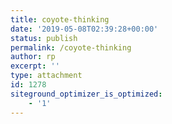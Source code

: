```yaml
---
title: coyote-thinking
date: '2019-05-08T02:39:28+00:00'
status: publish
permalink: /coyote-thinking
author: rp
excerpt: ''
type: attachment
id: 1278
siteground_optimizer_is_optimized:
    - '1'
---
```

<!DOCTYPE html PUBLIC "-//W3C//DTD HTML 4.0 Transitional//EN" "http://www.w3.org/TR/REC-html40/loose.dtd">
<?xml encoding="UTF-8">
